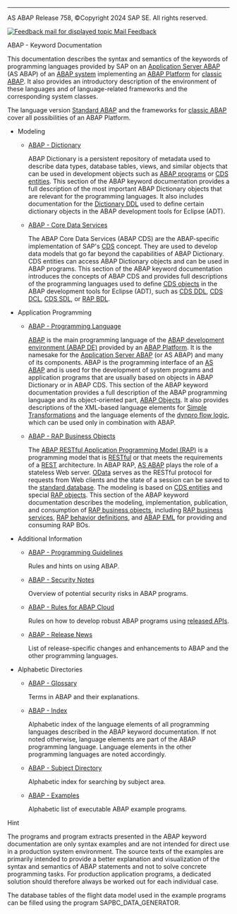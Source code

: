   

* * *

AS ABAP Release 758, ©Copyright 2024 SAP SE. All rights reserved.

 [![](Mail.gif?object=Mail.gif "Feedback mail for displayed topic") Mail Feedback](mailto:f1_help@sap.com?subject=Feedback%20on%20ABAP%20Documentation&body=Document:%20ABAP%20-%20Keyword%20Documentation%2C%20ABENABAP%2C%20758%0D%0A%0D%0AError:%0D%0A%0D%0A%0D%0A%0D%0ASuggestion%20for%20improvement:)

ABAP - Keyword Documentation

This documentation describes the syntax and semantics of the keywords of programming languages provided by SAP on an [Application Server ABAP](javascript:call_link\('abenas_abap_glosry.htm'\) "Glossary Entry") (AS ABAP) of an [ABAP system](javascript:call_link\('abenabap_system_glosry.htm'\) "Glossary Entry") implementing an [ABAP Platform](javascript:call_link\('abenabap_platform_glosry.htm'\) "Glossary Entry") for [classic ABAP](javascript:call_link\('abenclassic_abap_glosry.htm'\) "Glossary Entry"). It also provides an introductory description of the environment of these languages and of language-related frameworks and the corresponding system classes.

The language version [Standard ABAP](javascript:call_link\('abenstandard_abap_glosry.htm'\) "Glossary Entry") and the frameworks for [classic ABAP](javascript:call_link\('abenclassic_abap_glosry.htm'\) "Glossary Entry") cover all possibilities of an ABAP Platform.

-   Modeling
    -   [ABAP - Dictionary](javascript:call_link\('abenabap_dictionary.htm'\))
        
        ABAP Dictionary is a persistent repository of metadata used to describe data types, database tables, views, and similar objects that can be used in development objects such as [ABAP programs](javascript:call_link\('abenabap_program_glosry.htm'\) "Glossary Entry") or [CDS entities](javascript:call_link\('abencds_entity_glosry.htm'\) "Glossary Entry"). This section of the ABAP keyword documentation provides a full description of the most important ABAP Dictionary objects that are relevant for the programming languages. It also includes documentation for the [Dictionary DDL](javascript:call_link\('abendictionary_ddl_glosry.htm'\) "Glossary Entry") used to define certain dictionary objects in the ABAP development tools for Eclipse (ADT).
        
    -   [ABAP - Core Data Services](javascript:call_link\('abencds.htm'\))
        
        The ABAP Core Data Services (ABAP CDS) are the ABAP-specific implementation of SAP's [CDS](javascript:call_link\('abencds_glosry.htm'\) "Glossary Entry") concept. They are used to develop data models that go far beyond the capabilities of ABAP Dictionary. CDS entities can access ABAP Dictionary objects and can be used in ABAP programs. This section of the ABAP keyword documentation introduces the concepts of ABAP CDS and provides full descriptions of the programming languages used to define [CDS objects](javascript:call_link\('abencds_object_glosry.htm'\) "Glossary Entry") in the ABAP development tools for Eclipse (ADT), such as [CDS DDL](javascript:call_link\('abencds_ddl_glosry.htm'\) "Glossary Entry"), [CDS DCL](javascript:call_link\('abencds_ddl_glosry.htm'\) "Glossary Entry"), [CDS SDL](javascript:call_link\('abencds_sdl_glosry.htm'\) "Glossary Entry"), or [RAP BDL](javascript:call_link\('abencds_bdl_glosry.htm'\) "Glossary Entry").
        
-   Application Programming
    -   [ABAP - Programming Language](javascript:call_link\('abenabap_reference.htm'\))
        
        [ABAP](javascript:call_link\('abenabap_glosry.htm'\) "Glossary Entry") is the main programming language of the [ABAP development environment (ABAP DE)](javascript:call_link\('abenabap_dev_envir_glosry.htm'\) "Glossary Entry") provided by an [ABAP Platform](javascript:call_link\('abenabap_platform_glosry.htm'\) "Glossary Entry"). It is the namesake for the [Application Server ABAP](javascript:call_link\('abenas_abap_glosry.htm'\) "Glossary Entry") (or AS ABAP) and many of its components. ABAP is the programming interface of an [AS ABAP](javascript:call_link\('abenas_abap_glosry.htm'\) "Glossary Entry") and is used for the development of system programs and application programs that are usually based on objects in ABAP Dictionary or in ABAP CDS. This section of the ABAP keyword documentation provides a full description of the ABAP programming language and its object-oriented part, [ABAP Objects](javascript:call_link\('abenabap_objects_glosry.htm'\) "Glossary Entry"). It also provides descriptions of the XML-based language elements for [Simple Transformations](javascript:call_link\('abensimple_transformation_glosry.htm'\) "Glossary Entry") and the language elements of the [dynpro flow logic](javascript:call_link\('abendynpro_flow_logic_glosry.htm'\) "Glossary Entry"), which can be used only in combination with ABAP.
        
    -   [ABAP - RAP Business Objects](javascript:call_link\('abenabap_rap.htm'\))
        
        The [ABAP RESTful Application Programming Model (RAP)](javascript:call_link\('abenarap_glosry.htm'\) "Glossary Entry") is a programming model that is [RESTful](javascript:call_link\('abenrestful_glosry.htm'\) "Glossary Entry") or that meets the requirements of a [REST](javascript:call_link\('abenrest_glosry.htm'\) "Glossary Entry") architecture. In ABAP RAP, [AS ABAP](javascript:call_link\('abenas_abap_glosry.htm'\) "Glossary Entry") plays the role of a stateless Web server. [OData](javascript:call_link\('abenodata_glosry.htm'\) "Glossary Entry") serves as the RESTful protocol for requests from Web clients and the state of a session can be saved to the [standard database](javascript:call_link\('abenstandard_db_glosry.htm'\) "Glossary Entry"). The modeling is based on [CDS entities](javascript:call_link\('abencds_entity_glosry.htm'\) "Glossary Entry") and special [RAP objects](javascript:call_link\('abencds_rap_object_glosry.htm'\) "Glossary Entry"). This section of the ABAP keyword documentation describes the modeling, implementation, publication, and consumption of [RAP business objects](javascript:call_link\('abenrap_bo_glosry.htm'\) "Glossary Entry"), including [RAP business services](javascript:call_link\('abenbusiness_service_glosry.htm'\) "Glossary Entry"), [RAP behavior definitions](javascript:call_link\('abencds_behavior_definition_glosry.htm'\) "Glossary Entry"), and [ABAP EML](javascript:call_link\('abeneml_glosry.htm'\) "Glossary Entry") for providing and consuming RAP BOs.
        
-   Additional Information
    -   [ABAP - Programming Guidelines](javascript:call_link\('abenabap_pgl.htm'\))
        
        Rules and hints on using ABAP.
        
    -   [ABAP - Security Notes](javascript:call_link\('abenabap_security.htm'\))
        
        Overview of potential security risks in ABAP programs.
        
    -   [ABAP - Rules for ABAP Cloud](javascript:call_link\('abenabap_strict_rules.htm'\))
        
        Rules on how to develop robust ABAP programs using [released APIs](javascript:call_link\('abenreleased_api_glosry.htm'\) "Glossary Entry").
        
    -   [ABAP - Release News](javascript:call_link\('abennews.htm'\))
        
        List of release-specific changes and enhancements to ABAP and the other programming languages.
        
-   Alphabetic Directories
    -   [ABAP - Glossary](javascript:call_link\('abenabap_glossary.htm'\))
        
        Terms in ABAP and their explanations.
        
    -   [ABAP - Index](javascript:call_link\('abenabap_index.htm'\))
        
        Alphabetic index of the language elements of all programming languages described in the ABAP keyword documentation. If not noted otherwise, language elements are part of the ABAP programming language. Language elements in the other programming languages are noted accordingly.
        
    -   [ABAP - Subject Directory](javascript:call_link\('abenabap_subjects.htm'\))
        
        Alphabetic index for searching by subject area.
        
    -   [ABAP - Examples](javascript:call_link\('abenabap_examples.htm'\))
        
        Alphabetic list of executable ABAP example programs.
        

Hint

The programs and program extracts presented in the ABAP keyword documentation are only syntax examples and are not intended for direct use in a production system environment. The source texts of the examples are primarily intended to provide a better explanation and visualization of the syntax and semantics of ABAP statements and not to solve concrete programming tasks. For production application programs, a dedicated solution should therefore always be worked out for each individual case.

The database tables of the flight data model used in the example programs can be filled using the program SAPBC\_DATA\_GENERATOR.
